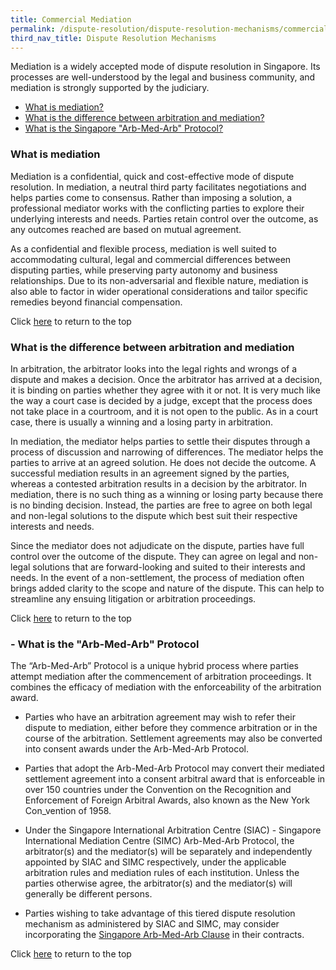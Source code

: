 ```yaml
---
title: Commercial Mediation
permalink: /dispute-resolution/dispute-resolution-mechanisms/commercial-mediation/
third_nav_title: Dispute Resolution Mechanisms
---
```


Mediation is a widely accepted mode of dispute resolution in Singapore. Its processes are well-understood by the legal and business community, and mediation is strongly supported by the judiciary.

- [What is mediation?](#what-is-mediation)
- [What is the difference between arbitration and mediation?](#difference-arbitration-mediation)
- [What is the Singapore "Arb-Med-Arb" Protocol?](#singapore-arb-med-arb)


### <a name="what-is-mediation"></a>What is mediation

Mediation is a confidential, quick and cost-effective mode of dispute resolution. In mediation, a neutral third party facilitates negotiations and helps parties come to consensus. Rather than imposing a solution, a professional mediator works with the conflicting parties to explore their underlying interests and needs. Parties retain control over the outcome, as any outcomes reached are based on mutual agreement.

As a confidential and flexible process, mediation is well suited to accommodating cultural, legal and commercial differences between disputing parties, while preserving party autonomy and business relationships. Due to its non-adversarial and flexible nature, mediation is also able to factor in wider operational considerations and tailor specific remedies beyond financial compensation.


Click [here](*TOP) to return to the top


### <a name="difference-arbitration-mediation"></a>What is the difference between arbitration and mediation

In arbitration, the arbitrator looks into the legal rights and wrongs of a dispute and makes a decision. Once the arbitrator has arrived at a decision, it is binding on parties whether they agree with it or not. It is very much like the way a court case is decided by a judge, except that the process does not take place in a courtroom, and it is not open to the public. As in a court case, there is usually a winning and a losing party in arbitration.

In mediation, the mediator helps parties to settle their disputes through a process of discussion and narrowing of differences. The mediator helps the parties to arrive at an agreed solution. He does not decide the outcome. A successful mediation results in an agreement signed by the parties, whereas a contested arbitration results in a decision by the arbitrator. In mediation, there is no such thing as a winning or losing party because there is no binding decision. Instead, the parties are free to agree on both legal and non-legal solutions to the dispute which best suit their respective interests and needs.

Since the mediator does not adjudicate on the dispute, parties have full control over the outcome of the dispute. They can agree on legal and non-legal solutions that are forward-looking and suited to their interests and needs. In the event of a non-settlement, the process of mediation often brings added clarity to the scope and nature of the dispute. This can help to streamline any ensuing litigation or arbitration proceedings.


Click [here](*TOP) to return to the top


### - <a name="singapore-arb-med-arb"></a>What is the "Arb-Med-Arb" Protocol

The “Arb-Med-Arb” Protocol is a unique hybrid process where parties attempt mediation after the commencement of arbitration proceedings. It combines the efficacy of mediation with the enforceability of the arbitration award.

- Parties who have an arbitration agreement may wish to refer their dispute to mediation, either before they commence arbitration or in the course of the arbitration. Settlement agreements may also be converted into consent awards under the Arb-Med-Arb Protocol.

- Parties that adopt the Arb-Med-Arb Protocol may convert their mediated settlement agreement into a consent arbitral award that is enforceable in over 150 countries under the Convention on the Recognition and Enforcement of Foreign Arbitral Awards, also known as the New York Con_vention of 1958.

- Under the Singapore International Arbitration Centre (SIAC) - Singapore International Mediation Centre (SIMC) Arb-Med-Arb Protocol, the arbitrator(s) and the mediator(s) will be separately and independently appointed by SIAC and SIMC respectively, under the applicable arbitration rules and mediation rules of each institution. Unless the parties otherwise agree, the arbitrator(s) and the mediator(s) will generally be different persons.

- Parties wishing to take advantage of this tiered dispute resolution mechanism as administered by SIAC and SIMC, may consider incorporating the [Singapore Arb-Med-Arb Clause](https://siac.org.sg/model-clauses/the-singapore-arb-med-arb-clause) in their contracts.


Click [here](*TOP) to return to the top
